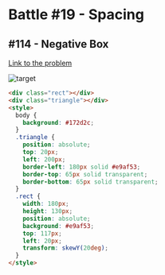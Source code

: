 # Battle #19 - Spacing

## #114 - Negative Box

[Link to the problem](https://cssbattle.dev/play/114)

![target](https://cssbattle.dev/targets/114.png)


```html
<div class="rect"></div>
<div class="triangle"></div>
<style>
  body {
    background: #172d2c;
  }
  .triangle {
    position: absolute;
    top: 20px;
    left: 200px;
    border-left: 180px solid #e9af53;
    border-top: 65px solid transparent;
    border-bottom: 65px solid transparent;
  }
  .rect {
    width: 180px;
    height: 130px;
    position: absolute;
    background: #e9af53;
    top: 117px;
    left: 20px;
    transform: skewY(20deg);
  }
</style>
```
